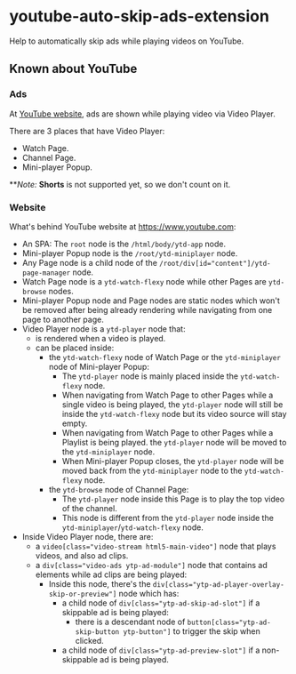# youtube-auto-skip-ads-extension

Help to automatically skip ads while playing videos on YouTube.

## Known about YouTube

### Ads

At [YouTube website](https://www.youtube.com), ads are shown while playing video
via Video Player.

There are 3 places that have Video Player:

- Watch Page.
- Channel Page.
- Mini-player Popup.

***Note:* **Shorts** is not supported yet, so we don't count on it.

### Website

What's behind YouTube website at https://www.youtube.com:

- An SPA: The `root` node is the `/html/body/ytd-app` node.
- Mini-player Popup node is the `/root/ytd-miniplayer` node.
- Any Page node is a child node of the `/root/div[id="content"]/ytd-page-manager` node.
- Watch Page node is a `ytd-watch-flexy` node while other Pages are `ytd-browse` nodes.
- Mini-player Popup node and Page nodes are static nodes which won't be removed
  after being already rendering while navigating from one page to another page.
- Video Player node is a `ytd-player` node that:
    - is rendered when a video is played.
    - can be placed inside:
        - the `ytd-watch-flexy` node of Watch Page
          or the `ytd-miniplayer` node of Mini-player Popup:
            - The `ytd-player` node is mainly placed inside the `ytd-watch-flexy` node.
            - When navigating from Watch Page to other Pages
              while a single video is being played,
              the `ytd-player` node will still be inside the `ytd-watch-flexy` node
              but its video source will stay empty.
            - When navigating from Watch Page to other Pages
              while a Playlist is being played.
              the `ytd-player` node will be moved to the `ytd-miniplayer` node.
            - When Mini-player Popup closes,
              the `ytd-player` node will be moved back from the `ytd-miniplayer` node
              to the `ytd-watch-flexy` node.
        - the `ytd-browse` node of Channel Page:
            - The `ytd-player` node inside this Page is to play the top video of the channel.
            - This node is different from the `ytd-player` node
              inside the `ytd-miniplayer`/`ytd-watch-flexy` node.
- Inside Video Player node, there are:
    - a `video[class="video-stream html5-main-video"]` node that plays videos, and also ad clips.
    - a `div[class="video-ads ytp-ad-module"]` node that contains ad elements while ad clips are being played:
        - Inside this node, there's the `div[class="ytp-ad-player-overlay-skip-or-preview"]` node which has:
            - a child node of `div[class="ytp-ad-skip-ad-slot"]` if a skippable ad is being played:
                - there is a descendant node of `button[class="ytp-ad-skip-button ytp-button"]`
                  to trigger the skip when clicked.
            - a child node of `div[class="ytp-ad-preview-slot"]` if a non-skippable ad is being played.
